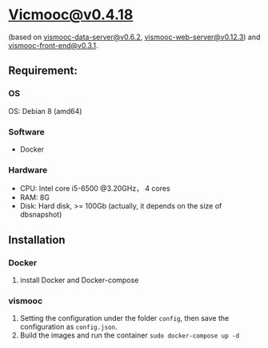 # Vicmooc@v0.4.18

(based on [vismooc-data-server@v0.6.2](https://github.com/HKUST-VISLab/vismooc-data-server/releases/tag/v0.6.2), 
[vismooc-web-server@v0.12.3](https://github.com/HKUST-VISLab/vismooc-web-server/releases/tag/v0.12.3)) and
[vismooc-front-end@v0.3.1](https://github.com/HKUST-VISLab/vismooc-front-end/releases/tag/v0.3.1).

## Requirement:

### OS
OS: Debian 8 (amd64)

### Software
- Docker

### Hardware
- CPU: Intel core i5-6500 @3.20GHz， 4 cores
- RAM: 8G
- Disk: Hard disk, >= 100Gb (actually, it depends on the size of dbsnapshot)

## Installation

### Docker
1. install Docker and Docker-compose

### vismooc
1. Setting the configuration under the folder `config`, then save the configuration as `config.json`.
2. Build the images and run the container `sudo docker-compose up -d`
